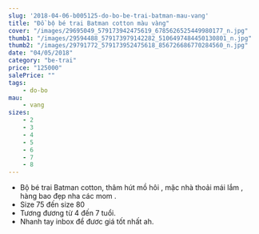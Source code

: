 ```yaml
---
slug: '2018-04-06-b005125-do-bo-be-trai-batman-mau-vang'
title: "Đồ bộ bé trai Batman cotton màu vàng"
cover: "/images/29695049_579173942475619_6785626525449980177_n.jpg"
thumb1: "/images/29594488_579173979142282_5106497484450130801_n.jpg"
thumb2: "/images/29791772_579173952475618_856726686770284560_n.jpg"
date: "04/05/2018"
category: "be-trai"
price: "125000"
salePrice: ""
tags:
    - do-bo
mau:
    - vang
sizes:
    - 2
    - 3
    - 4
    - 5
    - 6
    - 7
    - 8
---
```


- Bộ bé trai Batman cotton, thâm hút mồ hôi , mặc nhà thoải mái lắm , hàng bao đẹp nha các mom .
- Size 75 đến size 80
- Tương đương từ 4 đến 7 tuổi. 
- Nhanh tay inbox để đươc giá tốt nhất ah.